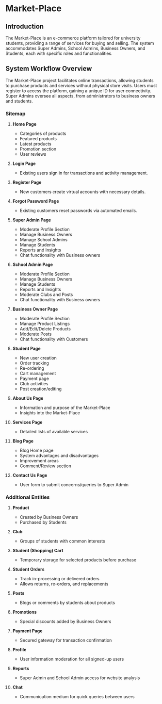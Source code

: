 # Market-Place

## Introduction

The Market-Place is an e-commerce platform tailored for university students, providing a range of services for buying and selling. The system accommodates Super Admins, School Admins, Business Owners, and Students, each with specific roles and functionalities.

## System Workflow Overview

The Market-Place project facilitates online transactions, allowing students to purchase products and services without physical store visits. Users must register to access the platform, gaining a unique ID for user connectivity. Super Admins oversee all aspects, from administrators to business owners and students.

### Sitemap

1. **Home Page**
    - Categories of products
    - Featured products
    - Latest products
    - Promotion section
    - User reviews

2. **Login Page**
    - Existing users sign in for transactions and activity management.

3. **Register Page**
    - New customers create virtual accounts with necessary details.

4. **Forgot Password Page**
    - Existing customers reset passwords via automated emails.

5. **Super Admin Page**
    - Moderate Profile Section
    - Manage Business Owners
    - Manage School Admins
    - Manage Students
    - Reports and Insights
    - Chat functionality with Business owners

6. **School Admin Page**
    - Moderate Profile Section
    - Manage Business Owners
    - Manage Students
    - Reports and Insights
    - Moderate Clubs and Posts
    - Chat functionality with Business owners

7. **Business Owner Page**
    - Moderate Profile Section
    - Manage Product Listings
    - Add/Edit/Delete Products
    - Moderate Posts
    - Chat functionality with Customers

8. **Student Page**
    - New user creation
    - Order tracking
    - Re-ordering
    - Cart management
    - Payment page
    - Club activities
    - Post creation/editing

9. **About Us Page**
    - Information and purpose of the Market-Place
    - Insights into the Market-Place

10. **Services Page**
    - Detailed lists of available services

11. **Blog Page**
    - Blog Home page
    - System advantages and disadvantages
    - Improvement areas
    - Comment/Review section

12. **Contact Us Page**
    - User form to submit concerns/queries to Super Admin

### Additional Entities

1. **Product**
   - Created by Business Owners
   - Purchased by Students

2. **Club**
   - Groups of students with common interests

3. **Student (Shopping) Cart**
   - Temporary storage for selected products before purchase

4. **Student Orders**
   - Track in-processing or delivered orders
   - Allows returns, re-orders, and replacements

5. **Posts**
   - Blogs or comments by students about products

6. **Promotions**
   - Special discounts added by Business Owners

7. **Payment Page**
   - Secured gateway for transaction confirmation

8. **Profile**
   - User information moderation for all signed-up users

9. **Reports**
   - Super Admin and School Admin access for website analysis

10. **Chat**
    - Communication medium for quick queries between users